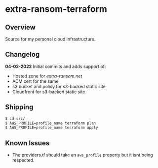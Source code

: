 # extra-ransom-terraform

## Overview
Source for my personal cloud infrastructure.  

## Changelog
**04-02-2022** Initial commits and adds support of:
* Hosted zone for *extra-ransom.net*
* ACM cert for the same
* s3 bucket and policy for s3-backed static site
* Cloudfront for s3-backed static site

## Shipping
```sh
$ cd src/
$ AWS_PROFILE=profile_name terraform plan
$ AWS_PROFILE=profile_name terraform apply
```
 
## Known Issues
* The providers.tf should take an `aws_profile` property but it isnt being 
respected.  